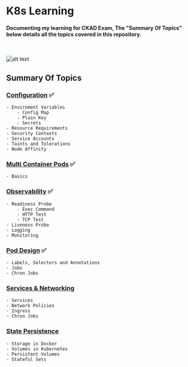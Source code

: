 # K8s Learning
<h4>Documenting my learning for CKAD Exam, The "Summary Of Topics" below details all the topics covered in this repository.</h4>
<br>

![alt text](https://codefresh.io/wp-content/uploads/2017/02/Intro-to-Kubernetes-blog-b-2.png)<br>

<h2>Summary Of Topics</h2>
<h3>
    
[Configuration](https://github.com/EAS-Kalem/k8-learning/tree/main/Configuration) ✅
</h3>

```
- Enviroment Variables
    - Config Map 
    - Plain Key
    - Secrets
- Resource Requirements
- Security Contexts
- Service Accounts
- Taints and Tolerations
- Node Affinity
```
<h3>
    
[Multi Container Pods](https://github.com/EAS-Kalem/k8-learning/tree/main/Multi-Container%20Pods) ✅
</h3>


```
- Basics
```
<h3>

[Observability](https://github.com/EAS-Kalem/k8-learning/tree/main/Observability) ✅
</h3>

```
- Readiness Probe
    - Exec Command
    - HTTP Test
    - TCP Test
- Liveness Probe
- Logging
- Monitoring
```

<h3>
    
[Pod Design](https://github.com/EAS-Kalem/k8-learning/tree/main/POD%20Design) ✅
</h3>

```
- Labels, Selectors and Annotations
- Jobs
- Chron Jobs
```


<h3>

[Services & Networking](https://github.com/EAS-Kalem/k8-learning/tree/main/Services%20and%20Networking) 

</h3>

```
- Services
- Network Policies
- Ingress
- Chron Jobs
```


<h3>

[State Persistence](https://github.com/EAS-Kalem/k8-learning/tree/main/State%20Persistence) 

</h3>

```
- Storage in Docker
- Volumes in Kubernetes
- Persistent Volumes
- Stateful Sets
```

